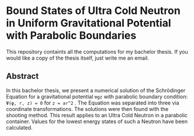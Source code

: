 # Bound States of Ultra Cold Neutron in Uniform Gravitational Potential with Parabolic Boundaries

This repository containts all the computations for my bachelor thesis. If you would like a copy of the thesis itself, just write me an email.

## Abstract
In this bachelor thesis, we present a numerical solution of the Schrödinger Equation for a gravitational potential `mgz` with parabolic boundary condition: `Ψ(φ, r, z) = 0` for `z = ar^2` . The Equation
was separated into three via coordinate transformations. The solutions were then found with the
shooting method. This result applies to an Ultra Cold Neutron in a parabolic container. Values
for the lowest energy states of such a Neutron have been calculated.

